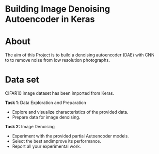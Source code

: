 # Building Image Denoising Autoencoder in Keras

# About

The aim of this Project is to build a denoising autoencoder (DAE) with CNN to to remove noise from low resolution photographs.

# Data set 

CIFAR10 image dataset has been imported from Keras.

**Task 1**: Data Exploration and Preparation 
* Explore and visualize characteristics of the provided data. 
* Prepare data for image denoising.

**Task 2:** Image Denoising  
* Experiment with the provided partial Autoencoder models.
* Select the best andimprove its performance.
* Report all your experimental work.
